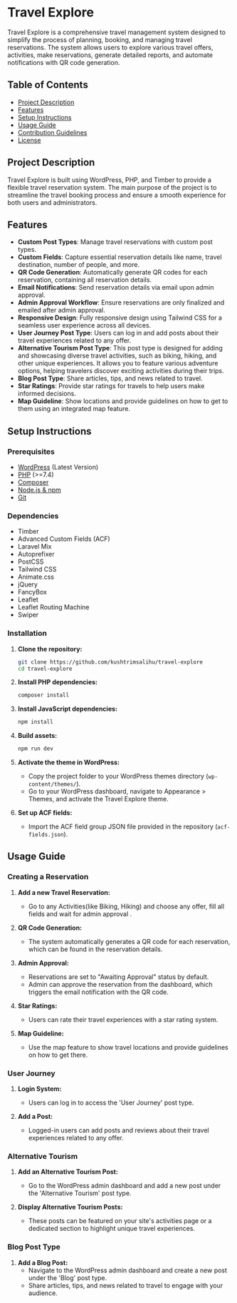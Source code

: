 # Travel Explore

Travel Explore is a comprehensive travel management system designed to simplify the process of planning, booking, and managing travel reservations. The system allows users to explore various travel offers, activities, make reservations, generate detailed reports, and automate notifications with QR code generation.


## Table of Contents

- [Project Description](#project-description)
- [Features](#features)
- [Setup Instructions](#setup-instructions)
- [Usage Guide](#usage-guide)
- [Contribution Guidelines](#contribution-guidelines)
- [License](#license)

## Project Description

Travel Explore is built using WordPress, PHP, and Timber to provide a flexible travel reservation system. The main purpose of the project is to streamline the travel booking process and ensure a smooth experience for both users and administrators.

## Features

- **Custom Post Types**: Manage travel reservations with custom post types.
- **Custom Fields**: Capture essential reservation details like name, travel destination, number of people, and more.
- **QR Code Generation**: Automatically generate QR codes for each reservation, containing all reservation details.
- **Email Notifications**: Send reservation details via email upon admin approval.
- **Admin Approval Workflow**: Ensure reservations are only finalized and emailed after admin approval.
- **Responsive Design**: Fully responsive design using Tailwind CSS for a seamless user experience across all devices.
- **User Journey Post Type**: Users can log in and add posts about their travel experiences related to any offer.
- **Alternative Tourism Post Type**: This post type is designed for adding and showcasing diverse travel activities, such as biking, hiking, and other unique experiences. It allows you to feature various adventure options, helping travelers discover exciting activities during their trips.
- **Blog Post Type**: Share articles, tips, and news related to travel.
- **Star Ratings**: Provide star ratings for travels to help users make informed decisions.
- **Map Guideline**: Show locations and provide guidelines on how to get to them using an integrated map feature.

## Setup Instructions

### Prerequisites

- [WordPress](https://wordpress.org/download/) (Latest Version)
- [PHP](https://www.php.net/downloads) (>=7.4)
- [Composer](https://getcomposer.org/download/)
- [Node.js & npm](https://nodejs.org/en/download/)
- [Git](https://git-scm.com/downloads)

### Dependencies

- Timber
- Advanced Custom Fields (ACF)
- Laravel Mix
- Autoprefixer
- PostCSS
- Tailwind CSS
- Animate.css
- jQuery
- FancyBox
- Leaflet
- Leaflet Routing Machine
- Swiper

### Installation

1. **Clone the repository:**
    ```bash
    git clone https://github.com/kushtrimsalihu/travel-explore
    cd travel-explore
    ```

2. **Install PHP dependencies:**
    ```bash
    composer install
    ```

3. **Install JavaScript dependencies:**
    ```bash
    npm install
    ```

4. **Build assets:**
    ```bash
    npm run dev
    ```

5. **Activate the theme in WordPress:**
    - Copy the project folder to your WordPress themes directory (`wp-content/themes/`).
    - Go to your WordPress dashboard, navigate to Appearance > Themes, and activate the Travel Explore theme.

6. **Set up ACF fields:**
    - Import the ACF field group JSON file provided in the repository (`acf-fields.json`).

## Usage Guide

### Creating a Reservation

1. **Add a new Travel Reservation:**
    - Go to any Activities(like Biking, Hiking) and choose any offer, fill all fields and wait for admin approval .

2. **QR Code Generation:**
    - The system automatically generates a QR code for each reservation, which can be found in the reservation details.

3. **Admin Approval:**
    - Reservations are set to "Awaiting Approval" status by default.
    - Admin can approve the reservation from the dashboard, which triggers the email notification with the QR code.

4. **Star Ratings:**
    - Users can rate their travel experiences with a star rating system.

5. **Map Guideline:**
    - Use the map feature to show travel locations and provide guidelines on how to get there.

### User Journey

1. **Login System:**
    - Users can log in to access the 'User Journey' post type.

2. **Add a Post:**
    - Logged-in users can add posts and reviews about their travel experiences related to any offer.

### Alternative Tourism

1. **Add an Alternative Tourism Post:**
    - Go to the WordPress admin dashboard and add a new post under the 'Alternative Tourism' post type.

2. **Display Alternative Tourism Posts:**
    - These posts can be featured on your site's activities page or a dedicated section to highlight unique travel experiences.

### Blog Post Type

1. **Add a Blog Post:**
    - Navigate to the WordPress admin dashboard and create a new post under the 'Blog' post type.
    - Share articles, tips, and news related to travel to engage with your audience.